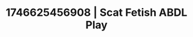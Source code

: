 ---
categories:
- Dirty inner voice
- AI-generated
- Eco-erotica
- Lustful close-up
- Erotic gaze
- ASMR
- Cosplay
- Creative kink
image: /assets/images/1746625456908.jpg
layout: post
seo:
  description: Featured content with exclusive Scat Fetish, ABDL Play. HD images available.
  keywords: Scat Fetish, ABDL Play
  og_image: /assets/images/1746625456908.jpg
  schema_type: VisualArtwork
tags:
- '#1746625456908'
- ABDL Play
- Scat Fetish
title: 1746625456908 | Scat Fetish ABDL Play
---